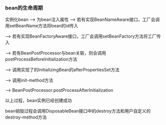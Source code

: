 ### bean的生命周期

实例化bean --> 为bean注入属性 --> 若有实现BeanNameAware接口，工厂会调用setBeanName方法将bean的id传入

--> 若有实现BeanFactoryAware接口，工厂会调用setBeanFactory方法将工厂传入

--> 若有BeanPostProcessor与bean关联，则会调用postProcessBeforeInitialization方法

--> 调用实现了的InitializingBean的afterPropertiesSet方法

--> 调用init-method方法

--> BeanPostProcessor.postProcessAfterInitialization

以上过程，bean实例已经创建成功

bean销毁过程会调用DisposableBean接口中的destroy方法和用户自定义的destroy-method方法

